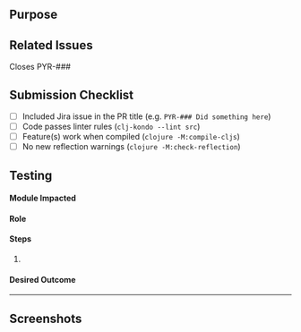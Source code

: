 ## Purpose
<!-- Description of what has been added/changed -->

## Related Issues
Closes PYR-###

## Submission Checklist
- [ ] Included Jira issue in the PR title (e.g. `PYR-### Did something here`)
- [ ] Code passes linter rules (`clj-kondo --lint src`)
- [ ] Feature(s) work when compiled (`clojure -M:compile-cljs`)
- [ ] No new reflection warnings (`clojure -M:check-reflection`)

## Testing
#### Module Impacted
<!-- List the Module > Submodule impacted by this test (e.g. Layers > NIFS Perimeters Underlay or Toolbars > Fire History) -->
<!-- The current list of all Modules is: Layers, Side Panel, Point Info, Toolbars, Match Drop, Miscellaneous, and Mobile. -->

#### Role
<!-- Admin, User, or Visitor -->

#### Steps
<!-- All steps needed to test this PR -->
1.

#### Desired Outcome

---

<!-- If needed, add more tests using the format above (Module Impacted, Role, Steps, Desired Outcome) here. -->

## Screenshots
<!-- Add a screen shot when UI changes are included -->

